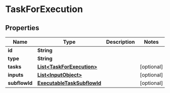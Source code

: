 

# TaskForExecution


## Properties

| Name | Type | Description | Notes |
|------------ | ------------- | ------------- | -------------|
|**id** | **String** |  |  |
|**type** | **String** |  |  |
|**tasks** | [**List&lt;TaskForExecution&gt;**](TaskForExecution.md) |  |  [optional] |
|**inputs** | [**List&lt;InputObject&gt;**](InputObject.md) |  |  [optional] |
|**subflowId** | [**ExecutableTaskSubflowId**](ExecutableTaskSubflowId.md) |  |  [optional] |



